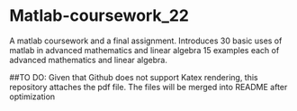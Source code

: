 # Matlab-coursework_22
 A matlab coursework and a final assignment. Introduces 30 basic uses of matlab in advanced mathematics and linear algebra
 15 examples each of advanced mathematics and linear algebra.

##TO DO:
 Given that Github does not support Katex rendering, this repository attaches the pdf file. The files will be merged into README after optimization
